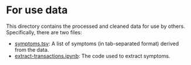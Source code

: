 # For use data

This directory contains the processed and cleaned data for use by others. Specifically, there are two files:

* [symptoms.tsv](symptoms.tsv): A list of symptoms (in tab-separated format) derived from the data.
* [extract-transactions.ipynb](extract-transactions.ipynb): The code used to extract symptoms.

